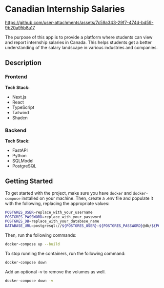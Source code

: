 # Canadian Internship Salaries

https://github.com/user-attachments/assets/7c59a343-29f7-474d-bd59-9b20a95b8a17

The purpose of this app is to provide a platform where students can view and report internship salaries in Canada. This helps students get a better understanding of the salary landscape in various industries and companies.

## Description

### Frontend

**Tech Stack:**
- Next.js
- React
- TypeScript
- Tailwind
- Shadcn

### Backend

**Tech Stack:**
- FastAPI
- Python
- SQLModel
- PostgreSQL

## Getting Started

To get started with the project, make sure you have `docker` and `docker-compose` installed on your machine.
Then, create a .env file and populate it with the following, replacing the appropriate values:

```bash
POSTGRES_USER=replace_with_your_username
POSTGRES_PASSWORD=replace_with_your_password
POSTGRES_DB=replace_with_your_database_name
DATABASE_URL=postgresql://${POSTGRES_USER}:${POSTGRES_PASSWORD}@db/${POSTGRES_DB}
```
Then, run the following commands:

```bash
docker-compose up --build
```

To stop running the containers, run the following command:

```bash
docker-compose down
```
Add an optional -v to remove the volumes as well.

```bash
docker-compose down -v
```


